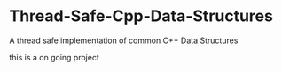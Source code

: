 # Thread-Safe-Cpp-Data-Structures
A thread safe implementation of common C++ Data Structures


this is a on going project
